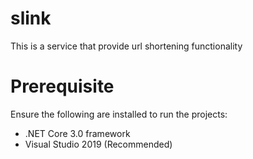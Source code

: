 # slink
This is a service that provide url shortening functionality

# Prerequisite
Ensure the following are installed to run the projects:
* .NET Core 3.0 framework
* Visual Studio 2019 (Recommended)
